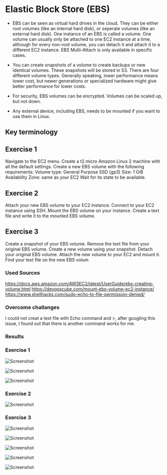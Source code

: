 # Elastic Block Store (EBS)

* EBS can be seen as virtual hard drives in the cloud. They can be either root volumes (like an internal hard disk), or seperate volumes (like an external hard disk). One instance of an EBS is called a volume. One volume can usually only be attached to one EC2 instance at a time, although for every non-root volume, you can detach it and attach it to a different EC2 instance. EBS Multi-Attach is only available in specific cases.

* You can create snapshots of a volume to create backups or new identical volumes. These snapshots will be stored in S3.
There are four different volume types. Generally speaking, lower performance means lower cost, but newer generations or specialized hardware might give better performance for lower costs.

* For security, EBS volumes can be encrypted. Volumes can be scaled up, but not down.

* Any external device, including EBS, needs to be mounted if you want to use them in Linux.

## Key terminology


## Exercise 1

Navigate to the EC2 menu.
Create a t2.micro Amazon Linux 2 machine with all the default settings.
Create a new EBS volume with the following requirements:
Volume type: General Purpose SSD (gp3)
Size: 1 GiB
Availability Zone: same as your EC2
Wait for its state to be available.

## Exercise 2

Attach your new EBS volume to your EC2 instance.
Connect to your EC2 instance using SSH.
Mount the EBS volume on your instance.
Create a text file and write it to the mounted EBS volume.

## Exercise 3
Create a snapshot of your EBS volume.
Remove the text file from your original EBS volume.
Create a new volume using your snapshot.
Detach your original EBS volume.
Attach the new volume to your EC2 and mount it.
Find your text file on the new EBS volum

### Used Sources

https://docs.aws.amazon.com/AWSEC2/latest/UserGuide/ebs-creating-volume.html
https://devopscube.com/mount-ebs-volume-ec2-instance/
https://www.shellhacks.com/sudo-echo-to-file-permission-denied/ 

### Overcome challanges

I could not creat a text file with Echo command and >, after googling this issue, I found out that there is another command works for me.

### Results 

### Exercise 1

![Screenshot](https://github.com/Techgrounds-Cloud-9/cloud-9-elenageller/blob/main/00_includes/AWS%20week1/aws07-01-1.png)


![Screenshot](https://github.com/Techgrounds-Cloud-9/cloud-9-elenageller/blob/main/00_includes/AWS%20week1/aws07-01-2.png)


![Screenshot](https://github.com/Techgrounds-Cloud-9/cloud-9-elenageller/blob/main/00_includes/AWS%20week1/aws07-01-3.png)

### Exercise 2

![Screenshot](https://github.com/Techgrounds-Cloud-9/cloud-9-elenageller/blob/main/00_includes/AWS%20week1/aws07-02-3.png)

### Exercise 3

![Screenshot](https://github.com/Techgrounds-Cloud-9/cloud-9-elenageller/blob/main/00_includes/AWS%20week1/aws07-03-1.png)


![Screenshot](https://github.com/Techgrounds-Cloud-9/cloud-9-elenageller/blob/main/00_includes/AWS%20week1/aws07-03-2.png)


![Screenshot](https://github.com/Techgrounds-Cloud-9/cloud-9-elenageller/blob/main/00_includes/AWS%20week1/aws07-03-3.png)


![Screenshot](https://github.com/Techgrounds-Cloud-9/cloud-9-elenageller/blob/main/00_includes/AWS%20week1/aws07-03-4.png)


![Screenshot](https://github.com/Techgrounds-Cloud-9/cloud-9-elenageller/blob/main/00_includes/AWS%20week1/aws07-03-5.png)